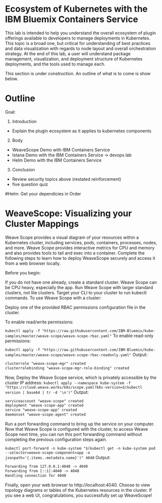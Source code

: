 # Ecosystem of Kubernetes with the IBM Bluemix Containers Service

This lab is intended to help you understand the overall ecosystem of plugin offerings available to developers to manage deployments in Kubernetes. This topic is a broad one, but critical for understanding of best practices and data visualization with regards to node layout and overall orchestration strategy. At the end of this lab, a user will understand package management, visualization, and deployment structure of Kubernetes deployments, and the tools used to manage each.

This section is under construction. An outline of what is to come is show below.

# Outline
Goal:


1. Introduction

  * Explain the plugin ecosystem as it applies to kubernetes components


2. Body
  * WeaveScope Demo with IBM Containers Service
  * Istana Demo with the IBM Containers Service -> devops lab
  * Helm Demo with the IBM Containers Service

3. Conclusion
  * Review security topics above (restated reinforcement)
  * five question quiz


#Helm: Get your dependicies in Order

# WeaveScope:  Visualizing your Cluster Mappings

Weave Scope provides a visual diagram of your resources within a Kubernetes cluster, including services, pods, containers, processes, nodes, and more. Weave Scope provides interactive metrics for CPU and memory and also provides tools to tail and exec into a container. Complete the following steps to learn how to deploy WeaveScope securely and access it from a web browser locally.

Before you begin:


If you do not have one already, create a standard cluster. Weave Scope can be CPU heavy, especially the app. Run Weave Scope with larger standard clusters, not lite clusters.
Target your CLI to your cluster to run kubectl commands.
To use Weave Scope with a cluster:

Deploy one of the provided RBAC permissions configuration file in the cluster.

To enable read/write permissions:


`kubectl apply -f "https://raw.githubusercontent.com/IBM-Bluemix/kube-samples/master/weave-scope/weave-scope-rbac.yaml"`
To enable read-only permissions:


`kubectl apply -f "https://raw.githubusercontent.com/IBM-Bluemix/kube-samples/master/weave-scope/weave-scope-rbac-readonly.yaml"`
Output:

```txt
clusterrole "weave-scope-mgr" created
clusterrolebinding "weave-scope-mgr-role-binding" created

```
Now, Deploy the Weave Scope service, which is privately accessible by the cluster IP address:
`kubectl apply --namespace kube-system -f "https://cloud.weave.works/k8s/scope.yaml?k8s-version=$(kubectl version | base64 | tr -d '\n')"`
Output:

```txt
serviceaccount "weave-scope" created
deployment "weave-scope-app" created
service "weave-scope-app" created
daemonset "weave-scope-agent" created
```
Run a port forwarding command to bring up the service on your computer. Now that Weave Scope is configured with the cluster, to access Weave Scope next time, you can run this port forwarding command without completing the previous configuration steps again.


`kubectl port-forward -n kube-system "$(kubectl get -n kube-system pod --selector=weave-scope-component=app -o jsonpath='{.items..metadata.name}')" 4040`
Output:

```txt
Forwarding from 127.0.0.1:4040 -> 4040
Forwarding from [::1]:4040 -> 4040
Handling connection for 4040
```

Finally, open your web browser to http://localhost:4040. Choose to view topology diagrams or tables of the Kubernetes resources in the cluster. If you see a web UI, congratulations, you successfully set up WeaveScope!
